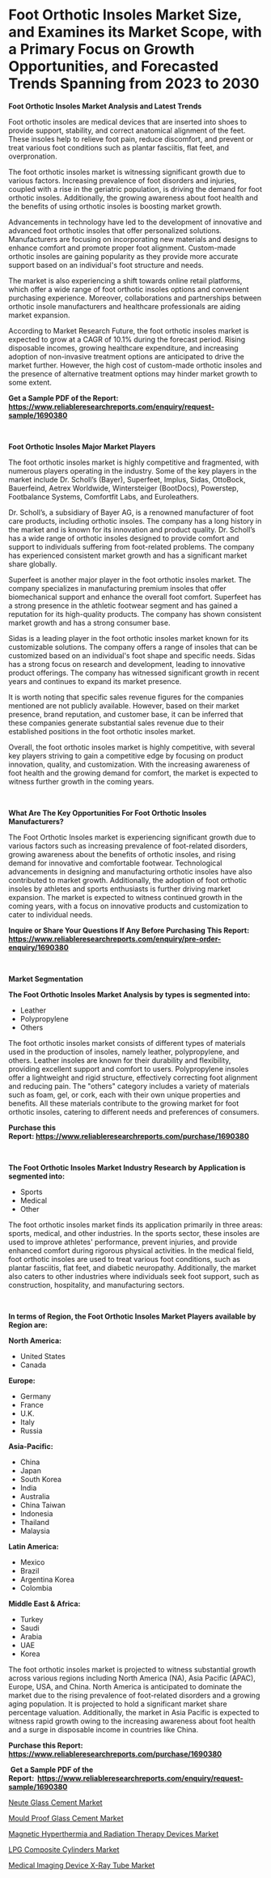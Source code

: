 <p><h1>Foot Orthotic Insoles Market Size, and Examines its Market Scope, with a Primary Focus on Growth Opportunities, and Forecasted Trends Spanning from 2023 to 2030</h1></p><p><strong>Foot Orthotic Insoles Market Analysis and Latest Trends</strong></p>
<p><p>Foot orthotic insoles are medical devices that are inserted into shoes to provide support, stability, and correct anatomical alignment of the feet. These insoles help to relieve foot pain, reduce discomfort, and prevent or treat various foot conditions such as plantar fasciitis, flat feet, and overpronation.</p><p>The foot orthotic insoles market is witnessing significant growth due to various factors. Increasing prevalence of foot disorders and injuries, coupled with a rise in the geriatric population, is driving the demand for foot orthotic insoles. Additionally, the growing awareness about foot health and the benefits of using orthotic insoles is boosting market growth.</p><p>Advancements in technology have led to the development of innovative and advanced foot orthotic insoles that offer personalized solutions. Manufacturers are focusing on incorporating new materials and designs to enhance comfort and promote proper foot alignment. Custom-made orthotic insoles are gaining popularity as they provide more accurate support based on an individual's foot structure and needs.</p><p>The market is also experiencing a shift towards online retail platforms, which offer a wide range of foot orthotic insoles options and convenient purchasing experience. Moreover, collaborations and partnerships between orthotic insole manufacturers and healthcare professionals are aiding market expansion.</p><p>According to Market Research Future, the foot orthotic insoles market is expected to grow at a CAGR of 10.1% during the forecast period. Rising disposable incomes, growing healthcare expenditure, and increasing adoption of non-invasive treatment options are anticipated to drive the market further. However, the high cost of custom-made orthotic insoles and the presence of alternative treatment options may hinder market growth to some extent.</p></p>
<p><strong>Get a Sample PDF of the Report:&nbsp; <a href="https://www.reliableresearchreports.com/enquiry/request-sample/1690380">https://www.reliableresearchreports.com/enquiry/request-sample/1690380</a></strong></p>
<p>&nbsp;</p>
<p><strong>Foot Orthotic Insoles Major Market Players</strong></p>
<p><p>The foot orthotic insoles market is highly competitive and fragmented, with numerous players operating in the industry. Some of the key players in the market include Dr. Scholl’s (Bayer), Superfeet, Implus, Sidas, OttoBock, Bauerfeind, Aetrex Worldwide, Wintersteiger (BootDocs), Powerstep, Footbalance Systems, Comfortfit Labs, and Euroleathers.</p><p>Dr. Scholl’s, a subsidiary of Bayer AG, is a renowned manufacturer of foot care products, including orthotic insoles. The company has a long history in the market and is known for its innovation and product quality. Dr. Scholl’s has a wide range of orthotic insoles designed to provide comfort and support to individuals suffering from foot-related problems. The company has experienced consistent market growth and has a significant market share globally.</p><p>Superfeet is another major player in the foot orthotic insoles market. The company specializes in manufacturing premium insoles that offer biomechanical support and enhance the overall foot comfort. Superfeet has a strong presence in the athletic footwear segment and has gained a reputation for its high-quality products. The company has shown consistent market growth and has a strong consumer base.</p><p>Sidas is a leading player in the foot orthotic insoles market known for its customizable solutions. The company offers a range of insoles that can be customized based on an individual's foot shape and specific needs. Sidas has a strong focus on research and development, leading to innovative product offerings. The company has witnessed significant growth in recent years and continues to expand its market presence.</p><p>It is worth noting that specific sales revenue figures for the companies mentioned are not publicly available. However, based on their market presence, brand reputation, and customer base, it can be inferred that these companies generate substantial sales revenue due to their established positions in the foot orthotic insoles market.</p><p>Overall, the foot orthotic insoles market is highly competitive, with several key players striving to gain a competitive edge by focusing on product innovation, quality, and customization. With the increasing awareness of foot health and the growing demand for comfort, the market is expected to witness further growth in the coming years.</p></p>
<p>&nbsp;</p>
<p><strong>What Are The Key Opportunities For Foot Orthotic Insoles Manufacturers?</strong></p>
<p><p>The Foot Orthotic Insoles market is experiencing significant growth due to various factors such as increasing prevalence of foot-related disorders, growing awareness about the benefits of orthotic insoles, and rising demand for innovative and comfortable footwear. Technological advancements in designing and manufacturing orthotic insoles have also contributed to market growth. Additionally, the adoption of foot orthotic insoles by athletes and sports enthusiasts is further driving market expansion. The market is expected to witness continued growth in the coming years, with a focus on innovative products and customization to cater to individual needs.</p></p>
<p><strong>Inquire or Share Your Questions If Any Before Purchasing This Report: <a href="https://www.reliableresearchreports.com/enquiry/pre-order-enquiry/1690380">https://www.reliableresearchreports.com/enquiry/pre-order-enquiry/1690380</a></strong></p>
<p>&nbsp;</p>
<p><strong>Market Segmentation</strong></p>
<p><strong>The Foot Orthotic Insoles Market Analysis by types is segmented into:</strong></p>
<p><ul><li>Leather</li><li>Polypropylene</li><li>Others</li></ul></p>
<p><p>The foot orthotic insoles market consists of different types of materials used in the production of insoles, namely leather, polypropylene, and others. Leather insoles are known for their durability and flexibility, providing excellent support and comfort to users. Polypropylene insoles offer a lightweight and rigid structure, effectively correcting foot alignment and reducing pain. The "others" category includes a variety of materials such as foam, gel, or cork, each with their own unique properties and benefits. All these materials contribute to the growing market for foot orthotic insoles, catering to different needs and preferences of consumers.</p></p>
<p><strong>Purchase this Report:&nbsp;<a href="https://www.reliableresearchreports.com/purchase/1690380">https://www.reliableresearchreports.com/purchase/1690380</a></strong></p>
<p>&nbsp;</p>
<p><strong>The Foot Orthotic Insoles Market Industry Research by Application is segmented into:</strong></p>
<p><ul><li>Sports</li><li>Medical</li><li>Other</li></ul></p>
<p><p>The foot orthotic insoles market finds its application primarily in three areas: sports, medical, and other industries. In the sports sector, these insoles are used to improve athletes' performance, prevent injuries, and provide enhanced comfort during rigorous physical activities. In the medical field, foot orthotic insoles are used to treat various foot conditions, such as plantar fasciitis, flat feet, and diabetic neuropathy. Additionally, the market also caters to other industries where individuals seek foot support, such as construction, hospitality, and manufacturing sectors.</p></p>
<p>&nbsp;</p>
<p><strong>In terms of Region, the Foot Orthotic Insoles Market Players available by Region are:</strong></p>
<p>
    <p> <strong> North America: </strong>
        <ul>
            <li>United States</li>
            <li>Canada</li>
        </ul>
        </p> 
    <p> <strong> Europe: </strong>
        <ul>
            <li>Germany</li>
            <li>France</li>
            <li>U.K.</li>
            <li>Italy</li>
            <li>Russia</li>
        </ul>
        </p> 
    <p> <strong> Asia-Pacific: </strong>
        <ul>
            <li>China</li>
            <li>Japan</li>
            <li>South Korea</li>
            <li>India</li>
            <li>Australia</li>
            <li>China Taiwan</li>
            <li>Indonesia</li>
            <li>Thailand</li>
            <li>Malaysia</li>
        </ul>
        </p> 
    <p> <strong> Latin America: </strong>
        <ul>
            <li>Mexico</li>
            <li>Brazil</li>
            <li>Argentina Korea</li>
            <li>Colombia</li>
        </ul>
        </p> 
    <p> <strong> Middle East & Africa: </strong>
        <ul>
            <li>Turkey</li>
            <li>Saudi</li>
            <li>Arabia</li>
            <li>UAE</li>
            <li>Korea</li>
        </ul>
    </p>
    </p>
<p><p>The foot orthotic insoles market is projected to witness substantial growth across various regions including North America (NA), Asia Pacific (APAC), Europe, USA, and China. North America is anticipated to dominate the market due to the rising prevalence of foot-related disorders and a growing aging population. It is projected to hold a significant market share percentage valuation. Additionally, the market in Asia Pacific is expected to witness rapid growth owing to the increasing awareness about foot health and a surge in disposable income in countries like China.</p></p>
<p><strong>Purchase this Report: <a href="https://www.reliableresearchreports.com/purchase/1690380">https://www.reliableresearchreports.com/purchase/1690380</a></strong></p>
<p>&nbsp;<strong>Get a Sample PDF of the Report:&nbsp;&nbsp;<a href="https://www.reliableresearchreports.com/enquiry/request-sample/1690380">https://www.reliableresearchreports.com/enquiry/request-sample/1690380</a></strong></p>
<p><strong></strong></p>
<p><p><a href="https://github.com/sofyaavrova/Market-Research-Report-List-1/blob/main/neute-glass-cement-market.md">Neute Glass Cement Market</a></p><p><a href="https://github.com/merzlyukov93/Market-Research-Report-List-1/blob/main/mould-proof-glass-cement-market.md">Mould Proof Glass Cement Market</a></p><p><a href="https://medium.com/@randyrose31/magnetic-hyperthermia-and-radiation-therapy-devices-market-focuses-on-market-share-size-and-53ed5c308689">Magnetic Hyperthermia and Radiation Therapy Devices Market</a></p><p><a href="https://medium.com/@dylangilbert65/lpg-composite-cylinders-market-size-reveals-the-best-marketing-channels-in-global-industry-c1c2a6ff11a5">LPG Composite Cylinders Market</a></p><p><a href="https://www.linkedin.com/pulse/medical-imaging-device-x-ray-tube-market-share-amp/">Medical Imaging Device X-Ray Tube Market</a></p></p>